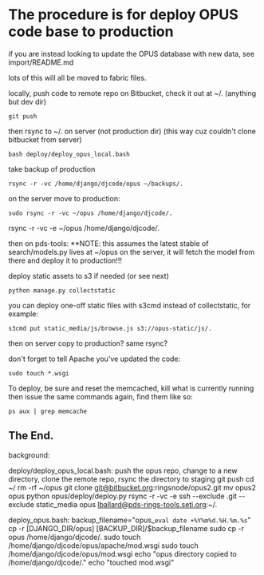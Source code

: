# The procedure is for deploy OPUS code base to production

if you are instead looking to update the OPUS database with new data, see import/README.md

lots of this will all be moved to fabric files.


locally, push code to remote repo on Bitbucket, check it out at ~/. (anything but dev dir)

```
git push
```

then rsync to ~/. on server (not production dir) (this way cuz couldn't clone bitbucket from server)

```
bash deploy/deploy_opus_local.bash
```

take backup of production

```
rsync -r -vc /home/django/djcode/opus ~/backups/.

```


on the server move to production:

```
sudo rsync -r -vc ~/opus /home/django/djcode/.
```



rsync -r -vc -e ~/opus /home/django/djcode/.


then on pds-tools: **NOTE: this assumes the latest stable of search/models.py lives at ~/opus on the server, it will fetch the model from there and deploy it to production!!!


deploy static assets to s3 if needed (or see next)

```
python manage.py collectstatic
```

you can deploy one-off static files with s3cmd instead of collectstatic, for example:

```
s3cmd put static_media/js/browse.js s3://opus-static/js/.
```

then on server copy to production?
same rsync?

don't forget to tell Apache you've updated the code:

```
sudo touch *.wsgi
```

To deploy, be sure and reset the memcached, kill what is currently running then
issue the same commands again, find them like so:

```
ps aux | grep memcache
```


## The End.




background:

deploy/deploy_opus_local.bash:
push the opus repo, change to a new directory, clone the remote repo, rsync the directory to staging
git push
cd ~/
rm -rf ~/opus
git clone git@bitbucket.org:ringsnode/opus2.git
mv opus2 opus
python opus/deploy/deploy.py
rsync -r -vc -e ssh --exclude .git --exclude static_media opus lballard@pds-rings-tools.seti.org:~/.



deploy_opus.bash:
backup_filename="opus_`eval date +%Y%m%d.%H.%m.%s`"
cp -r [DJANGO_DIR/opus] [BACKUP_DIR]/$backup_filename
sudo cp -r opus /home/django/djcode/.
sudo touch /home/django/djcode/opus/apache/mod.wsgi
sudo touch /home/django/djcode/opus/mod.wsgi
echo "opus directory copied to  /home/django/djcode/."
echo "touched mod.wsgi"




